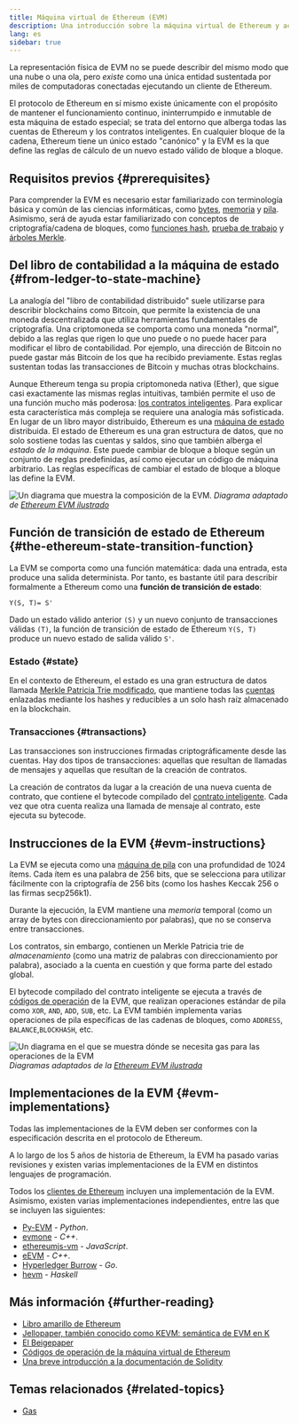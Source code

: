 ```yaml
---
title: Máquina virtual de Ethereum (EVM)
description: Una introducción sobre la máquina virtual de Ethereum y acerca de su relación con los bienes, las transacciones y los contratos inteligentes.
lang: es
sidebar: true
---
```


La representación física de EVM no se puede describir del mismo modo que una nube o una ola, pero _existe_ como una única entidad sustentada por miles de computadoras conectadas ejecutando un cliente de Ethereum.

El protocolo de Ethereum en sí mismo existe únicamente con el propósito de mantener el funcionamiento continuo, ininterrumpido e inmutable de esta máquina de estado especial; se trata del entorno que alberga todas las cuentas de Ethereum y los contratos inteligentes. En cualquier bloque de la cadena, Ethereum tiene un único estado "canónico" y la EVM es la que define las reglas de cálculo de un nuevo estado válido de bloque a bloque.

## Requisitos previos {#prerequisites}

Para comprender la EVM es necesario estar familiarizado con terminología básica y común de las ciencias informáticas, como [bytes](https://wikipedia.org/wiki/Byte), [memoria](https://wikipedia.org/wiki/Computer_memory) y [pila](<https://wikipedia.org/wiki/Stack_(abstract_data_type)>). Asimismo, será de ayuda estar familiarizado con conceptos de criptografía/cadena de bloques, como [funciones hash](https://wikipedia.org/wiki/Cryptographic_hash_function), [prueba de trabajo](https://wikipedia.org/wiki/Proof_of_work) y [árboles Merkle](https://wikipedia.org/wiki/Merkle_tree).

## Del libro de contabilidad a la máquina de estado {#from-ledger-to-state-machine}

La analogía del "libro de contabilidad distribuido" suele utilizarse para describir blockchains como Bitcoin, que permite la existencia de una moneda descentralizada que utiliza herramientas fundamentales de criptografía. Una criptomoneda se comporta como una moneda "normal", debido a las reglas que rigen lo que uno puede o no puede hacer para modificar el libro de contabilidad. Por ejemplo, una dirección de Bitcoin no puede gastar más Bitcoin de los que ha recibido previamente. Estas reglas sustentan todas las transacciones de Bitcoin y muchas otras blockchains.

Aunque Ethereum tenga su propia criptomoneda nativa (Ether), que sigue casi exactamente las mismas reglas intuitivas, también permite el uso de una función mucho más poderosa: [los contratos inteligentes](/developers/docs/smart-contracts/). Para explicar esta característica más compleja se requiere una analogía más sofisticada. En lugar de un libro mayor distribuido, Ethereum es una [máquina de estado](https://wikipedia.org/wiki/Finite-state_machine) distribuida. El estado de Ethereum es una gran estructura de datos, que no solo sostiene todas las cuentas y saldos, sino que también alberga el _estado de la máquina_. Este puede cambiar de bloque a bloque según un conjunto de reglas predefinidas, así como ejecutar un código de máquina arbitrario. Las reglas específicas de cambiar el estado de bloque a bloque las define la EVM.

![Un diagrama que muestra la composición de la EVM.](./evm.png) _Diagrama adaptado de [Ethereum EVM ilustrado](https://takenobu-hs.github.io/downloads/ethereum_evm_illustrated.pdf)_

## Función de transición de estado de Ethereum {#the-ethereum-state-transition-function}

La EVM se comporta como una función matemática: dada una entrada, esta produce una salida determinista. Por tanto, es bastante útil para describir formalmente a Ethereum como una **función de transición de estado**:

```
Y(S, T)= S'
```

Dado un estado válido anterior `(S)` y un nuevo conjunto de transacciones válidas `(T)`, la función de transición de estado de Ethereum `Y(S, T)` produce un nuevo estado de salida válido `S'`.

### Estado {#state}

En el contexto de Ethereum, el estado es una gran estructura de datos llamada [Merkle Patricia Trie modificado](https://eth.wiki/en/fundamentals/patricia-tree), que mantiene todas las [cuentas](/developers/docs/accounts/) enlazadas mediante los hashes y reducibles a un solo hash raíz almacenado en la blockchain.

### Transacciones {#transactions}

Las transacciones son instrucciones firmadas criptográficamente desde las cuentas. Hay dos tipos de transacciones: aquellas que resultan de llamadas de mensajes y aquellas que resultan de la creación de contratos.

La creación de contratos da lugar a la creación de una nueva cuenta de contrato, que contiene el bytecode compilado del [contrato inteligente](/developers/docs/smart-contracts/anatomy/). Cada vez que otra cuenta realiza una llamada de mensaje al contrato, este ejecuta su bytecode.

## Instrucciones de la EVM {#evm-instructions}

La EVM se ejecuta como una [máquina de pila](https://wikipedia.org/wiki/Stack_machine) con una profundidad de 1024 ítems. Cada ítem es una palabra de 256 bits, que se selecciona para utilizar fácilmente con la criptografía de 256 bits (como los hashes Keccak 256 o las firmas secp256k1).

Durante la ejecución, la EVM mantiene una _memoria_ temporal (como un array de bytes con direccionamiento por palabras), que no se conserva entre transacciones.

Los contratos, sin embargo, contienen un Merkle Patricia trie de _almacenamiento_ (como una matriz de palabras con direccionamiento por palabra), asociado a la cuenta en cuestión y que forma parte del estado global.

El bytecode compilado del contrato inteligente se ejecuta a través de [códigos de operación](/developers/docs/evm/opcodes) de la EVM, que realizan operaciones estándar de pila como `XOR`, `AND`, `ADD`, `SUB`, etc. La EVM también implementa varias operaciones de pila específicas de las cadenas de bloques, como `ADDRESS`, `BALANCE`,`BLOCKHASH`, etc.

![Un diagrama en el que se muestra dónde se necesita gas para las operaciones de la EVM](../gas/gas.png) _Diagramas adaptados de la [Ethereum EVM ilustrada](https://takenobu-hs.github.io/downloads/ethereum_evm_illustrated.pdf)_

## Implementaciones de la EVM {#evm-implementations}

Todas las implementaciones de la EVM deben ser conformes con la especificación descrita en el protocolo de Ethereum.

A lo largo de los 5 años de historia de Ethereum, la EVM ha pasado varias revisiones y existen varias implementaciones de la EVM en distintos lenguajes de programación.

Todos los [clientes de Ethereum](/developers/docs/nodes-and-clients/#execution-clients) incluyen una implementación de la EVM. Asimismo, existen varias implementaciones independientes, entre las que se incluyen las siguientes:

- [Py-EVM](https://github.com/ethereum/py-evm) - _Python_.
- [evmone](https://github.com/ethereum/evmone) - _C++_.
- [ethereumjs-vm](https://github.com/ethereumjs/ethereumjs-vm) - _JavaScript_.
- [eEVM](https://github.com/microsoft/eevm) - _C++_.
- [Hyperledger Burrow](https://github.com/hyperledger/burrow) - _Go_.
- [hevm](https://github.com/dapphub/dapptools/tree/master/src/hevm) - _Haskell_

## Más información {#further-reading}

- [Libro amarillo de Ethereum](https://ethereum.github.io/yellowpaper/paper.pdf)
- [Jellopaper, también conocido como KEVM: semántica de EVM en K](https://jellopaper.org/)
- [El Beigepaper](https://github.com/chronaeon/beigepaper)
- [Códigos de operación de la máquina virtual de Ethereum](https://www.ethervm.io/)
- [Una breve introducción a la documentación de Solidity](https://docs.soliditylang.org/en/latest/introduction-to-smart-contracts.html#index-6)

## Temas relacionados {#related-topics}

- [Gas](/developers/docs/gas/)
